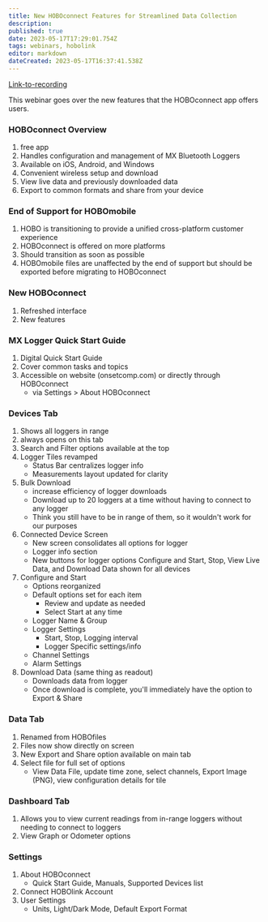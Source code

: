 ```yaml
---
title: New HOBOconnect Features for Streamlined Data Collection
description: 
published: true
date: 2023-05-17T17:29:01.754Z
tags: webinars, hobolink
editor: markdown
dateCreated: 2023-05-17T16:37:41.538Z
---
```


[Link-to-recording](https://register.gotowebinar.com/recording/viewRecording/7074543010251669515/4474166125607848961/heschmuc@iu.edu?registrantKey=4023879830126460687&type=ATTENDEEEMAILRECORDINGLINK)


This webinar goes over the new features that the HOBOconnect app offers users.

### HOBOconnect Overview
1. free app
1. Handles configuration and management of MX Bluetooth Loggers
1. Available on iOS, Android, and Windows
1. Convenient wireless setup and download
1. View live data and previously downloaded data
1. Export to common formats and share from your device

### End of Support for HOBOmobile

1. HOBO is transitioning to provide a unified cross-platform customer experience
1. HOBOconnect is offered on more platforms
1. Should transition as soon as possible
1. HOBOmobile files are unaffected by the end of support but should be exported before migrating to HOBOconnect

### New HOBOconnect

1. Refreshed interface
1. New features

### MX Logger Quick Start Guide

1. Digital Quick Start Guide
1. Cover common tasks and topics
1. Accessible on website (onsetcomp.com) or directly through HOBOconnect
	- via Settings > About HOBOconnect

### Devices Tab

1. Shows all loggers in range
1. always opens on this tab
1. Search and Filter options available at the top
1. Logger Tiles revamped
	- Status Bar centralizes logger info
	- Measurements layout updated for clarity
1. Bulk Download
	- increase efficiency of logger downloads
	- Download up to 20 loggers at a time without having to connect to any logger
	- Think you still have to be in range of them, so it wouldn't work for our purposes
1. Connected Device Screen
	- New screen consolidates all options for logger
	- Logger info section
	- New buttons for logger options
            Configure and Start, Stop, View Live Data, and Download Data shown for all devices
1. Configure and Start
	- Options reorganized
	- Default options set for each item
		- Review and update as needed
		- Select Start at any time
	- Logger Name & Group
	- Logger Settings
		- Start, Stop, Logging interval
		- Logger Specific settings/info
	- Channel Settings
	- Alarm Settings
1. Download Data (same thing as readout)
	- Downloads data from logger 
	- Once download is complete, you'll immediately have the option to Export & Share

### Data Tab

1. Renamed from HOBOfiles
1. Files now show directly on screen
1. New Export and Share option available on main tab
1. Select file for full set of options
	- View Data File, update time zone, select channels, Export Image (PNG), view configuration details for tile

### Dashboard Tab

1. Allows you to view current readings from in-range loggers without needing to connect to loggers
2. View Graph or Odometer options

### Settings

1. About HOBOconnect
	- Quick Start Guide, Manuals, Supported Devices list
1. Connect HOBOlink Account
1. User Settings
	- Units, Light/Dark Mode, Default Export Format




